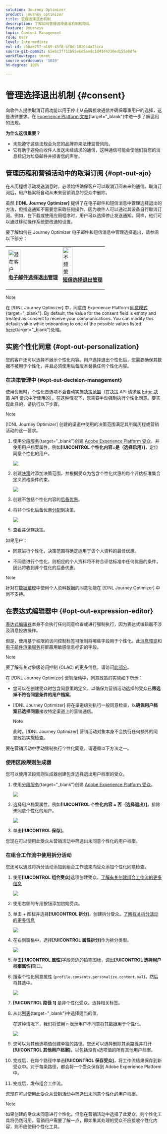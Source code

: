 ```yaml
---
solution: Journey Optimizer
product: journey optimizer
title: 管理选择退出机制
description: 了解如何管理选择退出机制和隐私
feature: Journeys
topic: Content Management
role: User
level: Intermediate
exl-id: c5bae757-a109-45f8-bf8d-182044a73cca
source-git-commit: 65ebc3f711b92e665aedc1d41d4310ed155a8dfe
workflow-type: tm+mt
source-wordcount: '1039'
ht-degree: 100%

---
```


# 管理选择退出机制 {#consent}

向收件人提供取消订阅功能以用于停止从品牌接收通信并确保尊重用户的选择，这是法律要求。在 [Experience Platform 文档](https://experienceleague.adobe.com/docs/experience-platform/privacy/regulations/overview.html?lang=zh-Hans#regulations){target="_blank"}中进一步了解适用的法规。

**为什么这很重要？**

* 未能遵守这些法规会为您的品牌带来法律监管风险。
* 它有助于避免向收件人发送未经请求的通信，这种通信可能会使他们将您的消息标记为垃圾邮件并损害您的声誉。

## 管理历程和营销活动中的取消订阅 {#opt-out-ajo}

在从历程或活动发送消息时，必须始终确保客户可以取消订阅未来的通信。取消订阅后，用户档案将自动从未来营销消息的受众中删除。

虽然 **[!DNL Journey Optimizer]** 提供了在电子邮件和短信消息中管理选择退出的方法，但推送通知不需要您采取任何操作，因为收件人可以通过其设备自行取消订阅。例如，在下载或使用应用程序时，用户可以选择停止发送通知。同样，他们可以通过移动操作系统更改通知设置。

要了解如何在 Journey Optimizer 电子邮件和短信消息中管理选择退出，请参阅以下部分：

<table style="table-layout:fixed"><tr style="border: 0;">
<td>
<a href="../email/email-opt-out.md">
<img alt="潜在客户" src="../assets/do-not-localize/privacy-email-optout.jpeg" width="50%">
</a>
<div><a href="../email/email-opt-out.md"><strong>电子邮件选择退出管理</strong>
</div>
<p>
</td>
<td>
<a href="../sms/sms-opt-out.md">
<img alt="不频繁" src="../assets/do-not-localize/privacy-sms-opt-out.jpeg" width="50%">
</a>
<div>
<a href="../sms/sms-opt-out.md"><strong>短信选择退出管理</strong></a>
</div>
<p></td>
</tr></table>

>[!NOTE]
>
>在 [!DNL Journey Optimizer] 中，同意由 Experience Platform [同意模式](https://experienceleague.adobe.com/docs/experience-platform/xdm/field-groups/profile/consents.html?lang=zh-Hans){target="_blank"}. By default, the value for the consent field is empty and treated as consent to receive your communications. You can modify this default value while onboarding to one of the possible values listed [here](https://experienceleague.adobe.com/docs/experience-platform/xdm/data-types/consents.html?lang=zh-Hans#choice-values){target="_blank"}处理。

## 实施个性化同意 {#opt-out-personalization}

您的客户还可以选择不展示个性化内容。用户选择退出个性化后，您需要确保其数据不被用于个性化，并且必须使用后备版本替换任何个性化内容。

### 在决策管理中 {#opt-out-decision-management}

使用优惠时，个性化首选项不会自动实施[决策范围](../offers/offer-activities/create-offer-activities.md#add-decision-scopes)（在[决策](../offers/api-reference/offer-delivery-api/decisioning-api.md) API 请求或 [Edge 决策](../offers/api-reference/offer-delivery-api/edge-decisioning-api.md) API 请求中所使用的）。在这种情况下，您需要手动强制执行个性化同意。要实现此目的，请执行以下步骤。

>[!NOTE]
>
>[!DNL Journey Optimizer] 创建的渠道中使用的决策范围满足其所属历程或营销活动的这一要求。

1. 使用[分段服务](https://experienceleague.adobe.com/docs/experience-platform/segmentation/ui/overview.html?lang=zh-Hans){target="_blank"}创建 [Adobe Experience Platform 受众](../audience/access-audiences.md)，并使用用户档案属性，例如&#x200B;**[!UICONTROL 个性化内容=是（选择启用）]**，定位同意个性化的用户。

   ![](assets/perso-consent-od-audience.png)

1. 创建[决策](../offers/offer-activities/create-offer-activities.md)时添加决策范围，并根据受众为包含个性化优惠的每个评估标准集合定义资格条件约束。

   ![](assets/perso-consent-od-audience-decision.png)

1. 创建不包括个性化内容的[后备优惠](../offers/offer-library/creating-fallback-offers.md)。

1. 将非个性化后备优惠[分配](../offers/offer-activities/create-offer-activities.md#add-fallback)到决策。

   ![](assets/perso-consent-od-audience-fallback.png)

1. [查看并保存](../offers/offer-activities/create-offer-activities.md#review)决策。

如果用户：

* 同意进行个性化，决策范围将确定适用于该个人资料的最佳优惠。

* 不同意进行个性化，则相应的个人资料将不符合评估标准中任何优惠的条件，因此将收到非个性化的后备优惠。

>[!NOTE]
>
>针对在[数据建模](../offers/ranking/ai-models.md)中使用个人资料数据的同意功能在 [!DNL Journey Optimizer] 中尚不支持。

## 在表达式编辑器中 {#opt-out-expression-editor}

[表达式编辑器](../personalization/personalization-build-expressions.md)本身不会执行任何同意检查或进行强制执行，因为表达式编辑器不涉及消息投放操作。

但是，使用基于权限的访问控制标签可限制将哪些字段用于个性化。此[消息预览](../email/preview.md#preview-email)和[电子邮件渲染服务](../email/preview.md#email-rendering)将屏蔽用敏感信息标识的字段。

>[!NOTE]
>
>要了解有关对象级访问控制 (OLAC) 的更多信息，请访问[此部分](../administration/object-based-access.md)。

在 [!DNL Journey Optimizer] 营销活动中，同意政策的实施如下所示：

* 您可以在创建受众时包含同意策略定义，以确保为营销活动选择的受众已&#x200B;**筛选掉不符合同意条件的用户档案**。

* [!DNL Journey Optimizer] 将在渠道级别执行一般同意检查，以&#x200B;**确保用户档案已选择同意**&#x200B;接收特定渠道上的营销通信。

  >[!NOTE]
  >
  >此时，[!DNL Journey Optimizer] 营销活动对象本身不会执行任何额外的同意政策实施检查。

要在营销活动中手动强制执行个性化同意，请遵循以下方法之一。

### 使用区段规则生成器

您可以使用区段规则生成器创建包含选择退出用户档案的受众。

1. 使用[分段服务](https://experienceleague.adobe.com/docs/experience-platform/segmentation/ui/overview.html?lang=zh-Hans){target="_blank"}创建 [Adobe Experience Platform 受众](../audience/access-audiences.md)。

   ![](assets/perso-consent-audience-build-rule.png)

1. 选择用户档案属性，例如&#x200B;**[!UICONTROL 个性化内容 = 否（选择退出）]**，排除未同意个性化的用户。

   ![](assets/perso-consent-audience-no.png)

1. 单击&#x200B;**[!UICONTROL 保存]**。

您现在可以使用此受众从营销活动中筛选出未同意个性化的用户档案。

### 在组合工作流中使用拆分活动

您还可以通过将拆分活动添加到组合工作流来向受众添加个性化同意检查。

1. 使用&#x200B;**[!UICONTROL 组合受众]**&#x200B;选项创建受众。[了解有关创建组合工作流的更多信息](../audience/create-compositions.md)

   ![](assets/perso-consent-audience-compose.png)

1. 使用右侧的专用按钮添加初始受众。

1. 单击 + 图标并选择&#x200B;**[!UICONTROL 拆分]**，创建拆分受众。[了解有关拆分活动的更多信息](../audience/composition-canvas.md#split)

   ![](assets/perso-consent-audience-split.png)

1. 在右侧窗格中，选择&#x200B;**[!UICONTROL 属性拆分]**&#x200B;作为拆分类型。

   ![](assets/perso-consent-audience-attribute-split.png)

1. 单击&#x200B;**[!UICONTROL 属性]**&#x200B;字段旁边的铅笔图标，调出&#x200B;**[!UICONTROL 选择用户档案属性]**&#x200B;窗口。

1. 搜索个性化同意属性 (`profile.consents.personalize.content.val`)，然后将其选中。

   ![](assets/perso-consent-audience-consent-attribute.png)

1. **[!UICONTROL 路径 1]** 是非个性化受众。选择相关标签。

1. 从此[列表](https://experienceleague.adobe.com/docs/experience-platform/xdm/data-types/consents.html?lang=zh-Hans#choice-values){target="_blank"}中选择适当的值。

   在这种情况下，我们将使用 `n` 表示用户不同意将其数据用于个性化。

   ![](assets/perso-consent-audience-path-1-n.png)

1. 您可以为其他选项值创建单独的路径。您还可以选择删除其余路径并打开&#x200B;**[!UICONTROL 其他用户档案]**，以包括没有`n`选项值的所有其他用户档案。

1. 完成后，在每个路径中单击&#x200B;**[!UICONTROL 保存受众]**，将工作流结果保存到新受众中。对于每条路径，都会将一个受众保存到 Adobe Experience Platform 中。

1. 完成后，发布组合工作流。

您现在可以使用此受众从营销活动中筛选出未同意个性化的用户档案。

>[!NOTE]
>
>如果创建的受众未同意进行个性化，但您在营销活动中选择了此受众，则个性化工具将仍然可用。营销用户需要了解一点，即如果其处理的受众不应接收个性化内容，则不应使用个性化工具。
